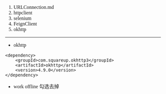 <font face="Simsun" size=3>

1. URLConnection.md
2. httpclient
3. selenium
4. FeignClient
5. okhttp

---

- okhttp
~~~
<dependency>
    <groupId>com.squareup.okhttp3</groupId>
    <artifactId>okhttp</artifactId>
    <version>4.9.0</version>
</dependency>

~~~
- work offline 勾选去掉
</font>